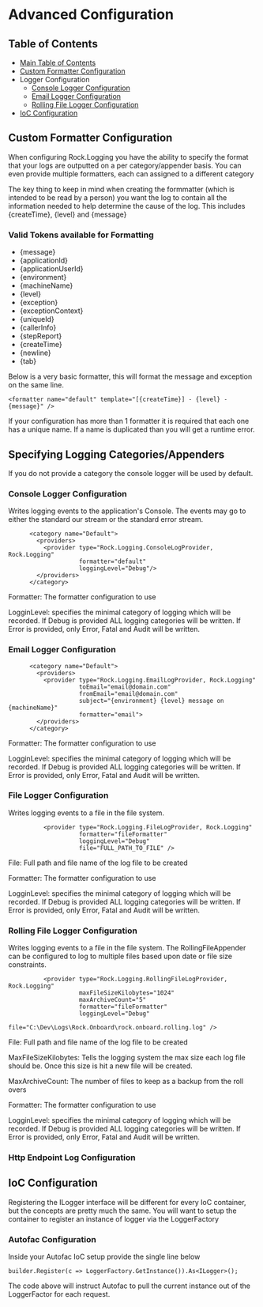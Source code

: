 # Advanced Configuration

## Table of Contents
* [Main Table of Contents](../readme.md)
* [Custom Formatter Configuration](#custom-formatter-configuration)
* Logger Configuration
  * [Console Logger Configuration](#console-logger-configuration)
  * [Email Logger Configuration](#email-logger-configuration)
  * [Rolling File Logger Configuration](#rolling-file-logger-configuration)
* [IoC Configuration](#ioc-configuration)
  
## Custom Formatter Configuration
When configuring Rock.Logging you have the ability to specify the format that your logs are outputted on a per category/appender basis.  You can even provide multiple formatters, each can assigned to a different category

The key thing to keep in mind when creating the formmatter (which is intended to be read by a person) you want the log to contain all the information needed to help determine the cause of the log.  This includes {createTime}, {level} and {message}

### Valid Tokens available for Formatting
* {message}
* {applicationId}
* {applicationUserId}
* {environment}
* {machineName}
* {level}
* {exception}
* {exceptionContext}
* {uniqueId}
* {callerInfo}
* {stepReport}
* {createTime}
* {newline}
* {tab}

Below is a very basic formatter, this will format the message and exception on the same line.
```
<formatter name="default" template="[{createTime}] - {level} - {message}" />
``` 

If your configuration has more than 1 formatter it is required that each one has a unique name.  If a name is duplicated than you will get a runtime error.

## Specifying Logging Categories/Appenders
If you do not provide a category the console logger will be used by default.

### Console Logger Configuration
Writes logging events to the application's Console. The events may go to either the standard our stream or the standard error stream.

```
      <category name="Default">
        <providers>
          <provider type="Rock.Logging.ConsoleLogProvider, Rock.Logging"
                    formatter="default"
                    loggingLevel="Debug"/>
        </providers>
      </category>   
```

Formatter: The formatter configuration to use

LogginLevel: specifies the minimal category of logging which will be recorded. If Debug is provided ALL logging categories will be written. If Error is provided, only Error, Fatal and Audit will be written.

### Email Logger Configuration
```
      <category name="Default">
        <providers>
          <provider type="Rock.Logging.EmailLogProvider, Rock.Logging"
                    toEmail="email@domain.com"
                    fromEmail="email@domain.com"
                    subject="{environment} {level} message on {machineName}"
                    formatter="email">
        </providers>
      </category>  
```
Formatter: The formatter configuration to use

LogginLevel: specifies the minimal category of logging which will be recorded. If Debug is provided ALL logging categories will be written. If Error is provided, only Error, Fatal and Audit will be written.

### File Logger Configuration
Writes logging events to a file in the file system.

```
          <provider type="Rock.Logging.FileLogProvider, Rock.Logging"
                    formatter="fileFormatter"
                    loggingLevel="Debug"
                    file="FULL_PATH_TO_FILE" />
```

File: Full path and file name of the log file to be created

Formatter: The formatter configuration to use

LogginLevel: specifies the minimal category of logging which will be recorded. If Debug is provided ALL logging categories will be written. If Error is provided, only Error, Fatal and Audit will be written.

### Rolling File Logger Configuration
Writes logging events to a file in the file system. The RollingFileAppender can be configured to log to multiple files based upon date or file size constraints.

```
          <provider type="Rock.Logging.RollingFileLogProvider, Rock.Logging"
                    maxFileSizeKilobytes="1024"
                    maxArchiveCount="5"
                    formatter="fileFormatter"
                    loggingLevel="Debug"
                    file="C:\Dev\Logs\Rock.Onboard\rock.onboard.rolling.log" />
```
File: Full path and file name of the log file to be created

MaxFileSizeKilobytes: Tells the logging system the max size each log file should be.  Once this size is hit a new file will be created.  

MaxArchiveCount: The number of files to keep as a backup from the roll overs

Formatter: The formatter configuration to use

LogginLevel: specifies the minimal category of logging which will be recorded. If Debug is provided ALL logging categories will be written. If Error is provided, only Error, Fatal and Audit will be written.

### Http Endpoint Log Configuration

## IoC Configuration
Registering the ILogger interface will be different for every IoC container, but the concepts are pretty much the same.  You will want to setup the container to register an instance of logger via the LoggerFactory

### Autofac Configuration
Inside your Autofac IoC setup provide the single line below

```
builder.Register(c => LoggerFactory.GetInstance()).As<ILogger>();
```

The code above will instruct Autofac to pull the current instance out of the LoggerFactor for each request.



